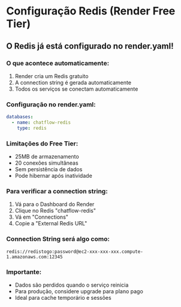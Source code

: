 # Configuração Redis (Render Free Tier)

## O Redis já está configurado no render.yaml!

### O que acontece automaticamente:
1. Render cria um Redis gratuito
2. A connection string é gerada automaticamente
3. Todos os serviços se conectam automaticamente

### Configuração no render.yaml:
```yaml
databases:
  - name: chatflow-redis
    type: redis
```

### Limitações do Free Tier:
- 25MB de armazenamento
- 20 conexões simultâneas
- Sem persistência de dados
- Pode hibernar após inatividade

### Para verificar a connection string:
1. Vá para o Dashboard do Render
2. Clique no Redis "chatflow-redis"
3. Vá em "Connections"
4. Copie a "External Redis URL"

### Connection String será algo como:
```
redis://redistogo:password@ec2-xxx-xxx-xxx.compute-1.amazonaws.com:12345
```

### Importante:
- Dados são perdidos quando o serviço reinicia
- Para produção, considere upgrade para plano pago
- Ideal para cache temporário e sessões 